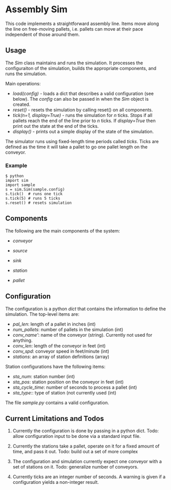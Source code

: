 # Assembly Sim

This code implements a straightforward assembly line.  Items move along the line on free-moving pallets, i.e. pallets can move at their pace independent of those around them.

## Usage

The *Sim* class maintains and runs the simulation.  It processes the configuraiton of the simulation, builds the appropriate components, and runs the simulation.  

Main operations:

* *load(config)* - loads a dict that describes a valid configuration (see below).  The *config* can also be passed in when the *Sim* object is created.
* *reset()* - resets the simulation by calling reset() on all components.
* *tick(n=1, display=True)* - runs the simulation for *n* ticks. Stops if all pallets reach the end of the line prior to *n* ticks. If *display=True* then print out the state at the end of the ticks.
* *display()* - prints out a simple display of the state of the simulation.  

The simulator runs using fixed-length time periods called *ticks*.  Ticks are defined as the time it will take a pallet to go one pallet length on the conveyor.  

### Example

```
$ python
import sim
import sample
s = sim.Sim(sample.config)
s.tick()  # runs one tick
s.tick(5) # runs 5 ticks
s.reset() # resets simulation
```

## Components

The following are the main components of the system:

- *conveyor*

- *source*

- *sink*

- *station*

- *pallet*

## Configuration

The configuration is a python *dict* that contains the information to define the simulation.  The top-level items are:

- *pal_len*:  length of a pallet in inches (int)
- *num_pallets*: number of pallets in the simulation (int)
- *conv_name'*:  name of the conveyor (string).  Currently not used for anything.
- *conv_len*:  length of the conveyor in feet (int)
- *conv_spd*:  conveyor speed in feet/minute (int)
- *stations*:  an array of station definitions (array)

Station configurations have the following items:

- *sta_num*:  station number (int)
- *sta_pos*:  station position on the conveyor in feet (int)
- *sta_cycle_time*:  number of seconds to process a pallet (int)
- *sta_type*::  type of station (not currently used (int)

The file *sample.py* contains a valid configuration.

## Current Limitations and Todos

1. Currently the configuration is done by passing in a python dict. Todo: allow configuration input to be done via a standard input file.

2. Currently the stations take a pallet, operate on it for a fixed amount of time, and pass it out.  Todo:  build out a set of more complex

3. The configuration and simulation currently expect one conveyor with a set of stations on it.  Todo:  generalize number of conveyors.

4. Currently ticks are an integer number of seconds.  A warning is given if a configuration yields a non-integer result.
